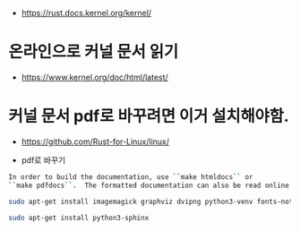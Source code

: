 - https://rust.docs.kernel.org/kernel/

# 온라인으로 커널 문서 읽기
- https://www.kernel.org/doc/html/latest/

#  커널 문서 pdf로 바꾸려면 이거 설치해야함.
- https://github.com/Rust-for-Linux/linux/

- pdf로 바꾸기
```bash
In order to build the documentation, use ``make htmldocs`` or
``make pdfdocs``.  The formatted documentation can also be read online at:
```


```bash
sudo apt-get install imagemagick graphviz dvipng python3-venv fonts-noto-cjk latexmk librsvg2-bin texlive-lang-chinese texlive-xetex

sudo apt-get install python3-sphinx
```
